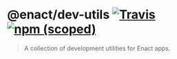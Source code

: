 # @enact/dev-utils [![Travis](https://img.shields.io/travis/enactjs/dev-utils.svg?style=flat-square)](https://travis-ci.org/enactjs/dev-utils) [![npm (scoped)](https://img.shields.io/npm/v/@enact/dev-utils.svg?style=flat-square)](https://www.npmjs.com/package/@enact/dev-utils)

> A collection of development utilities for Enact apps.

